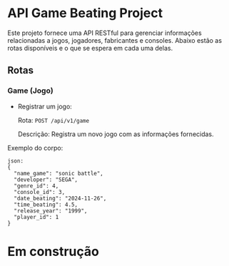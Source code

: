 # API Game Beating Project

Este projeto fornece uma API RESTful para gerenciar informações relacionadas a jogos, jogadores, fabricantes e consoles. Abaixo estão as rotas disponíveis e o que se espera em cada uma delas.

## Rotas

### Game (Jogo)

- Registrar um jogo:

    Rota: `POST /api/v1/game`

    Descrição: Registra um novo jogo com as informações fornecidas.

Exemplo do corpo:
```
json:
{
  "name_game": "sonic battle",
  "developer": "SEGA",
  "genre_id": 4,
  "console_id": 3,
  "date_beating": "2024-11-26",
  "time_beating": 4.5,
  "release_year": "1999",
  "player_id": 1
}
```

# Em construção 